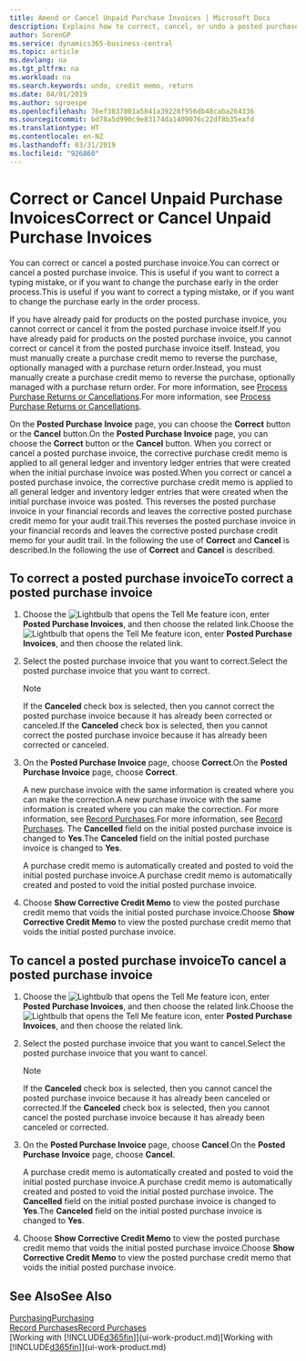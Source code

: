 ```yaml
---
title: Amend or Cancel Unpaid Purchase Invoices | Microsoft Docs
description: Explains how to correct, cancel, or undo a posted purchase invoice and automatically create a purchase credit memo.
author: SorenGP
ms.service: dynamics365-business-central
ms.topic: article
ms.devlang: na
ms.tgt_pltfrm: na
ms.workload: na
ms.search.keywords: undo, credit memo, return
ms.date: 04/01/2019
ms.author: sgroespe
ms.openlocfilehash: 76ef3837801a5841a39228f956db48caba264336
ms.sourcegitcommit: bd78a5d990c9e83174da1409076c22df8b35eafd
ms.translationtype: HT
ms.contentlocale: en-NZ
ms.lasthandoff: 03/31/2019
ms.locfileid: "926860"
---
```

# <a name="correct-or-cancel-unpaid-purchase-invoices"></a><span data-ttu-id="499a8-103">Correct or Cancel Unpaid Purchase Invoices</span><span class="sxs-lookup"><span data-stu-id="499a8-103">Correct or Cancel Unpaid Purchase Invoices</span></span>
<span data-ttu-id="499a8-104">You can correct or cancel a posted purchase invoice.</span><span class="sxs-lookup"><span data-stu-id="499a8-104">You can correct or cancel a posted purchase invoice.</span></span> <span data-ttu-id="499a8-105">This is useful if you want to correct a typing mistake, or if you want to change the purchase early in the order process.</span><span class="sxs-lookup"><span data-stu-id="499a8-105">This is useful if you want to correct a typing mistake, or if you want to change the purchase early in the order process.</span></span>

<span data-ttu-id="499a8-106">If you have already paid for products on the posted purchase invoice, you cannot correct or cancel it from the posted purchase invoice itself.</span><span class="sxs-lookup"><span data-stu-id="499a8-106">If you have already paid for products on the posted purchase invoice, you cannot correct or cancel it from the posted purchase invoice itself.</span></span> <span data-ttu-id="499a8-107">Instead, you must manually create a purchase credit memo to reverse the purchase, optionally managed with a purchase return order.</span><span class="sxs-lookup"><span data-stu-id="499a8-107">Instead, you must manually create a purchase credit memo to reverse the purchase, optionally managed with a purchase return order.</span></span> <span data-ttu-id="499a8-108">For more information, see [Process Purchase Returns or Cancellations](purchasing-how-process-purchase-returns-cancellations.md).</span><span class="sxs-lookup"><span data-stu-id="499a8-108">For more information, see [Process Purchase Returns or Cancellations](purchasing-how-process-purchase-returns-cancellations.md).</span></span>

<span data-ttu-id="499a8-109">On the **Posted Purchase Invoice** page, you can choose the **Correct** button or the **Cancel** button.</span><span class="sxs-lookup"><span data-stu-id="499a8-109">On the **Posted Purchase Invoice** page, you can choose the **Correct** button or the **Cancel** button.</span></span> <span data-ttu-id="499a8-110">When you correct or cancel a posted purchase invoice, the corrective purchase credit memo is applied to all general ledger and inventory ledger entries that were created when the initial purchase invoice was posted.</span><span class="sxs-lookup"><span data-stu-id="499a8-110">When you correct or cancel a posted purchase invoice, the corrective purchase credit memo is applied to all general ledger and inventory ledger entries that were created when the initial purchase invoice was posted.</span></span> <span data-ttu-id="499a8-111">This reverses the posted purchase invoice in your financial records and leaves the corrective posted purchase credit memo for your audit trail.</span><span class="sxs-lookup"><span data-stu-id="499a8-111">This reverses the posted purchase invoice in your financial records and leaves the corrective posted purchase credit memo for your audit trail.</span></span> <span data-ttu-id="499a8-112">In the following the use of **Correct** and **Cancel** is described.</span><span class="sxs-lookup"><span data-stu-id="499a8-112">In the following the use of **Correct** and **Cancel** is described.</span></span>

## <a name="to-correct-a-posted-purchase-invoice"></a><span data-ttu-id="499a8-113">To correct a posted purchase invoice</span><span class="sxs-lookup"><span data-stu-id="499a8-113">To correct a posted purchase invoice</span></span>
1. <span data-ttu-id="499a8-114">Choose the ![Lightbulb that opens the Tell Me feature](media/ui-search/search_small.png "Tell me what you want to do") icon, enter **Posted Purchase Invoices**, and then choose the related link.</span><span class="sxs-lookup"><span data-stu-id="499a8-114">Choose the ![Lightbulb that opens the Tell Me feature](media/ui-search/search_small.png "Tell me what you want to do") icon, enter **Posted Purchase Invoices**, and then choose the related link.</span></span>  
2. <span data-ttu-id="499a8-115">Select the posted purchase invoice that you want to correct.</span><span class="sxs-lookup"><span data-stu-id="499a8-115">Select the posted purchase invoice that you want to correct.</span></span>  

    > [!NOTE]  
    >   <span data-ttu-id="499a8-116">If the **Canceled** check box is selected, then you cannot correct the posted purchase invoice because it has already been corrected or canceled.</span><span class="sxs-lookup"><span data-stu-id="499a8-116">If the **Canceled** check box is selected, then you cannot correct the posted purchase invoice because it has already been corrected or canceled.</span></span>
3. <span data-ttu-id="499a8-117">On the **Posted Purchase Invoice** page, choose **Correct**.</span><span class="sxs-lookup"><span data-stu-id="499a8-117">On the **Posted Purchase Invoice** page, choose **Correct**.</span></span>

    <span data-ttu-id="499a8-118">A new purchase invoice with the same information is created where you can make the correction.</span><span class="sxs-lookup"><span data-stu-id="499a8-118">A new purchase invoice with the same information is created where you can make the correction.</span></span> <span data-ttu-id="499a8-119">For more information, see [Record Purchases](purchasing-how-record-purchases.md).</span><span class="sxs-lookup"><span data-stu-id="499a8-119">For more information, see [Record Purchases](purchasing-how-record-purchases.md).</span></span> <span data-ttu-id="499a8-120">The **Cancelled** field on the initial posted purchase invoice is changed to **Yes**.</span><span class="sxs-lookup"><span data-stu-id="499a8-120">The **Canceled** field on the initial posted purchase invoice is changed to **Yes**.</span></span>

    <span data-ttu-id="499a8-121">A purchase credit memo is automatically created and posted to void the initial posted purchase invoice.</span><span class="sxs-lookup"><span data-stu-id="499a8-121">A purchase credit memo is automatically created and posted to void the initial posted purchase invoice.</span></span>
4. <span data-ttu-id="499a8-122">Choose **Show Corrective Credit Memo** to view the posted purchase credit memo that voids the initial posted purchase invoice.</span><span class="sxs-lookup"><span data-stu-id="499a8-122">Choose **Show Corrective Credit Memo** to view the posted purchase credit memo that voids the initial posted purchase invoice.</span></span>

## <a name="to-cancel-a-posted-purchase-invoice"></a><span data-ttu-id="499a8-123">To cancel a posted purchase invoice</span><span class="sxs-lookup"><span data-stu-id="499a8-123">To cancel a posted purchase invoice</span></span>
1. <span data-ttu-id="499a8-124">Choose the ![Lightbulb that opens the Tell Me feature](media/ui-search/search_small.png "Tell me what you want to do") icon, enter **Posted Purchase Invoices**, and then choose the related link.</span><span class="sxs-lookup"><span data-stu-id="499a8-124">Choose the ![Lightbulb that opens the Tell Me feature](media/ui-search/search_small.png "Tell me what you want to do") icon, enter **Posted Purchase Invoices**, and then choose the related link.</span></span>  
2. <span data-ttu-id="499a8-125">Select the posted purchase invoice that you want to cancel.</span><span class="sxs-lookup"><span data-stu-id="499a8-125">Select the posted purchase invoice that you want to cancel.</span></span>

    > [!NOTE]  
    >   <span data-ttu-id="499a8-126">If the **Canceled** check box is selected, then you cannot cancel the posted purchase invoice because it has already been canceled or corrected.</span><span class="sxs-lookup"><span data-stu-id="499a8-126">If the **Canceled** check box is selected, then you cannot cancel the posted purchase invoice because it has already been canceled or corrected.</span></span>
3. <span data-ttu-id="499a8-127">On the **Posted Purchase Invoice** page, choose **Cancel**.</span><span class="sxs-lookup"><span data-stu-id="499a8-127">On the **Posted Purchase Invoice** page, choose **Cancel**.</span></span>

    <span data-ttu-id="499a8-128">A purchase credit memo is automatically created and posted to void the initial posted purchase invoice.</span><span class="sxs-lookup"><span data-stu-id="499a8-128">A purchase credit memo is automatically created and posted to void the initial posted purchase invoice.</span></span> <span data-ttu-id="499a8-129">The **Cancelled** field on the initial posted purchase invoice is changed to **Yes**.</span><span class="sxs-lookup"><span data-stu-id="499a8-129">The **Canceled** field on the initial posted purchase invoice is changed to **Yes**.</span></span>
4. <span data-ttu-id="499a8-130">Choose **Show Corrective Credit Memo** to view the posted purchase credit memo that voids the initial posted purchase invoice.</span><span class="sxs-lookup"><span data-stu-id="499a8-130">Choose **Show Corrective Credit Memo** to view the posted purchase credit memo that voids the initial posted purchase invoice.</span></span>

## <a name="see-also"></a><span data-ttu-id="499a8-131">See Also</span><span class="sxs-lookup"><span data-stu-id="499a8-131">See Also</span></span>
[<span data-ttu-id="499a8-132">Purchasing</span><span class="sxs-lookup"><span data-stu-id="499a8-132">Purchasing</span></span>](purchasing-manage-purchasing.md)  
[<span data-ttu-id="499a8-133">Record Purchases</span><span class="sxs-lookup"><span data-stu-id="499a8-133">Record Purchases</span></span>](purchasing-how-record-purchases.md)  
<span data-ttu-id="499a8-134">[Working with [!INCLUDE[d365fin](includes/d365fin_md.md)]](ui-work-product.md)</span><span class="sxs-lookup"><span data-stu-id="499a8-134">[Working with [!INCLUDE[d365fin](includes/d365fin_md.md)]](ui-work-product.md)</span></span>
